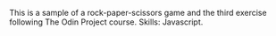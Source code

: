 This is a sample of a rock-paper-scissors game and the third exercise following The Odin Project course. Skills: Javascript.